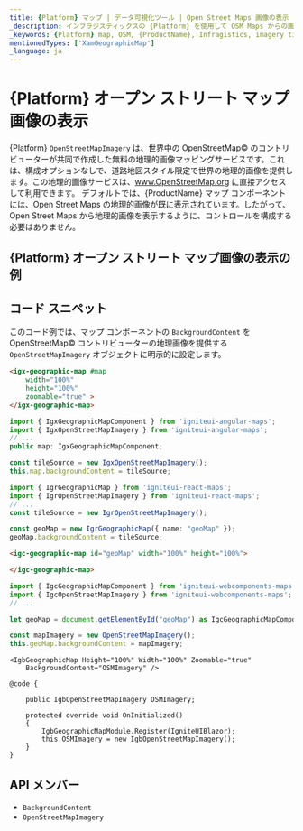 ```yaml
---
title: {Platform} マップ | データ可視化ツール | Open Street Maps 画像の表示 | インフラジスティックス
_description: インフラジスティックスの {Platform} を使用して OSM Maps からの画像を表示します。{ProductName} マップ チュートリアルを是非お試しください!
_keywords: {Platform} map, OSM, {ProductName}, Infragistics, imagery tile source, map background, {Platform} マップ, インフラジスティックス, 画像タイル ソース, マップ背景
mentionedTypes: ['XamGeographicMap']
_language: ja
---
```

# {Platform} オープン ストリート マップ画像の表示

{Platform} `OpenStreetMapImagery` は、世界中の OpenStreetMap© のコントリビューターが共同で作成した無料の地理的画像マッピングサービスです。これは、構成オプションなしで、道路地図スタイル限定で世界の地理的画像を提供します。この地理的画像サービスは、<a href="http://www.openstreetmap.org" target="_blank">www.OpenStreetMap.org</a> に直接アクセスして利用できます。
デフォルトでは、{ProductName} マップ コンポーネントには、Open Street Maps の地理的画像が既に表示されています。したがって、Open Street Maps から地理的画像を表示するように、コントロールを構成する必要はありません。

## {Platform} オープン ストリート マップ画像の表示の例


<code-view style="height: 500px"
           data-demos-base-url="{environment:dvDemosBaseUrl}"
           iframe-src="{environment:dvDemosBaseUrl}/maps/geo-map-display-osm-imagery"
           alt="{Platform} オープン ストリート マップ画像の表示の例"
           github-src="maps/geo-map/display-osm-imagery">
</code-view>

<div class="divider--half"></div>

## コード スニペット
このコード例では、マップ コンポーネントの `BackgroundContent` を OpenStreetMap© コントリビューターの地理画像を提供する `OpenStreetMapImagery` オブジェクトに明示的に設定します。

```html
<igx-geographic-map #map
    width="100%"
    height="100%"
    zoomable="true" >
</igx-geographic-map>
```

```ts
import { IgxGeographicMapComponent } from 'igniteui-angular-maps';
import { IgxOpenStreetMapImagery } from 'igniteui-angular-maps';
// ...
public map: IgxGeographicMapComponent;

const tileSource = new IgxOpenStreetMapImagery();
this.map.backgroundContent = tileSource;
```

```ts
import { IgrGeographicMap } from 'igniteui-react-maps';
import { IgrOpenStreetMapImagery } from 'igniteui-react-maps';
// ...
const tileSource = new IgrOpenStreetMapImagery();

const geoMap = new IgrGeographicMap({ name: "geoMap" });
geoMap.backgroundContent = tileSource;
```

```html
<igc-geographic-map id="geoMap" width="100%" height="100%">

</igc-geographic-map>
```

```ts
import { IgcGeographicMapComponent } from 'igniteui-webcomponents-maps';
import { IgcOpenStreetMapImagery } from 'igniteui-webcomponents-maps';
// ...

let geoMap = document.getElementById("geoMap") as IgcGeographicMapComponent

const mapImagery = new OpenStreetMapImagery();
this.geoMap.backgroundContent = mapImagery;
```

```razor
<IgbGeographicMap Height="100%" Width="100%" Zoomable="true"
    BackgroundContent="OSMImagery" />

@code {

    public IgbOpenStreetMapImagery OSMImagery;

    protected override void OnInitialized()
    {
        IgbGeographicMapModule.Register(IgniteUIBlazor);
        this.OSMImagery = new IgbOpenStreetMapImagery();
    }
}
```

## API メンバー

 - `BackgroundContent`
 - `OpenStreetMapImagery`